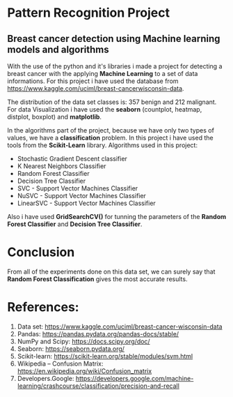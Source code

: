 # Pattern Recognition Project
## Breast cancer detection using Machine learning models and algorithms

With the use of the python and it's libraries i made a project for detecting a breast cancer with the applying **Machine Learning** to a set of data informations. 
For this project i have used the database from https://www.kaggle.com/uciml/breast-cancerwisconsin-data. 

The distribution of the data set classes is: 357 benign and 212 malignant.
For data Visualization i have used the **seaborn** (countplot, heatmap, distplot, boxplot) and **matplotlib**.

In the algorithms part of the project, because we have only two types of values, we have a **classification** problem. In this project i have used the tools from the **Scikit-Learn** library.
Algorithms used in this project:
  - Stochastic Gradient Descent classifier
  - K Nearest Neighbors Classifier
  - Random Forest Classifier
  - Decision Tree Classifier
  - SVC - Support Vector Machines Classifier
  - NuSVC - Support Vector Machines Classifier
  - LinearSVC - Support Vector Machines Classifier

Also i have used **GridSearchCV()** for tunning the parameters of the **Random Forest Classifier** and **Decision Tree Classifier**.

# Conclusion
From all of the experiments done on this data set, we can surely say that **Random Forest Classification** gives the most accurate results.

# References:
1. Data set: https://www.kaggle.com/uciml/breast-cancer-wisconsin-data
2. Pandas: https://pandas.pydata.org/pandas-docs/stable/
3. NumPy and Scipy: https://docs.scipy.org/doc/
4. Seaborn: https://seaborn.pydata.org/
5. Scikit-learn: https://scikit-learn.org/stable/modules/svm.html
6. Wikipedia – Confusion Matrix: https://en.wikipedia.org/wiki/Confusion_matrix
7. Developers.Google: https://developers.google.com/machine-learning/crashcourse/classification/precision-and-recall
